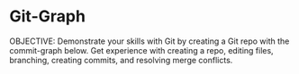 # Git-Graph
OBJECTIVE: Demonstrate your skills with Git by creating a Git repo with the commit-graph below. Get experience with creating a repo, editing files, branching, creating commits, and resolving merge conflicts.
 